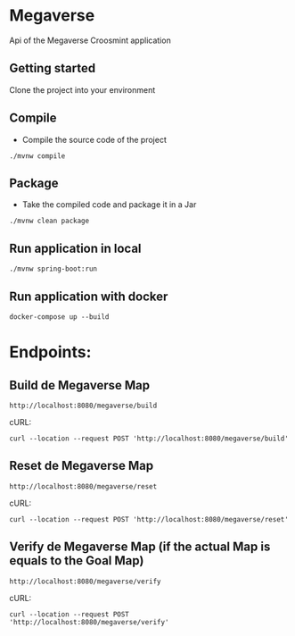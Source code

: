 # Megaverse

Api of the Megaverse Croosmint application

## Getting started

Clone the project into your environment

## Compile
- Compile the source code of the project
```
./mvnw compile
```

## Package
- Take the compiled code and package it in a Jar
```
./mvnw clean package
```

## Run application in local
```
./mvnw spring-boot:run
```

## Run application with docker
```
docker-compose up --build
```


# Endpoints:
## Build de Megaverse Map
```
http://localhost:8080/megaverse/build
```
cURL:
```
curl --location --request POST 'http://localhost:8080/megaverse/build'
```

## Reset de Megaverse Map
```
http://localhost:8080/megaverse/reset
```
cURL:
```
curl --location --request POST 'http://localhost:8080/megaverse/reset'
```


## Verify de Megaverse Map (if the actual Map is equals to the Goal Map)
```
http://localhost:8080/megaverse/verify
```
cURL:
```
curl --location --request POST 'http://localhost:8080/megaverse/verify'
```
